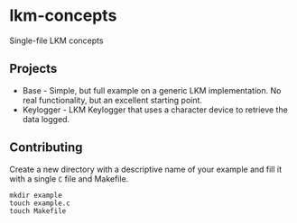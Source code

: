 # lkm-concepts
Single-file LKM concepts

## Projects

* Base - Simple, but full example on a generic LKM implementation. No real functionality, but an excellent starting point.
* Keylogger - LKM Keylogger that uses a character device to retrieve the data logged.

## Contributing

Create a new directory with a descriptive name of your example and fill it with a single `C` file and Makefile.

```
mkdir example
touch example.c
touch Makefile
```
